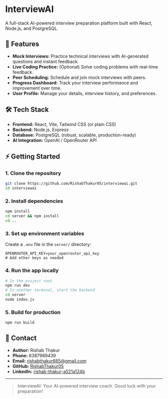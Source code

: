 # InterviewAI

A full-stack AI-powered interview preparation platform built with React, Node.js, and PostgreSQL.

## 🚀 Features
- **Mock Interviews:** Practice technical interviews with AI-generated questions and instant feedback.
- **Live Coding Practice:** (Optional) Solve coding problems with real-time feedback.
- **Peer Scheduling:** Schedule and join mock interviews with peers.
- **Progress Dashboard:** Track your interview performance and improvement over time.
- **User Profile:** Manage your details, interview history, and preferences.

## 🛠️ Tech Stack
- **Frontend:** React, Vite, Tailwind CSS (or plain CSS)
- **Backend:** Node.js, Express
- **Database:** PostgreSQL (robust, scalable, production-ready)
- **AI Integration:** OpenAI / OpenRouter API

## ⚡ Getting Started

### 1. Clone the repository
```bash
git clone https://github.com/RishabThakur05/interviewai.git
cd interviewai
```

### 2. Install dependencies
```bash
npm install
cd server && npm install
cd ..
```

### 3. Set up environment variables
Create a `.env` file in the `server/` directory:
```
OPENROUTER_API_KEY=your_openrouter_api_key
# Add other keys as needed
```

### 4. Run the app locally
```bash
# In the project root
npm run dev
# In another terminal, start the backend
cd server
node index.js
```

### 5. Build for production
```bash
npm run build
```


## 📱 Contact
- **Author:** Rishab Thakur
- **Phone:** 6387989439
- **Email:** rishabthakur665@gmail.com
- **GitHub:** [RishabThakur05](https://github.com/RishabThakur05)
- **LinkedIn:** [rishab-thakur-a521a124b](https://www.linkedin.com/in/rishab-thakur-a521a124b/)

---

> InterviewAI: Your AI-powered interview coach. Good luck with your preparation! 